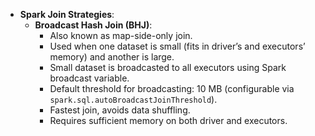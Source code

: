 - **Spark Join Strategies**:
  - **Broadcast Hash Join (BHJ)**:
    - Also known as map-side-only join.
    - Used when one dataset is small (fits in driver’s and executors’ memory) and another is large.
    - Small dataset is broadcasted to all executors using Spark broadcast variable.
    - Default threshold for broadcasting: 10 MB (configurable via `spark.sql.autoBroadcastJoinThreshold`).
    - Fastest join, avoids data shuffling.
    - Requires sufficient memory on both driver and executors.
